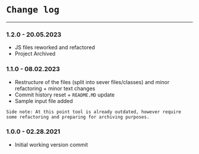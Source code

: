 # `Change log`

---------------
### 1.2.0 - 20.05.2023
- JS files reworked and refactored
- Project Archived

### 1.1.0 - 08.02.2023
- Restructure of the files (split into sever files/classes) and minor refactoring + minor text changes
- Commit history reset + `README.MD` update
- Sample input file added

`Side note: At this point tool is already outdated, however require some refactoring and preparing for archiving purposes.`

### 1.0.0 - 02.28.2021
- Initial working version commit